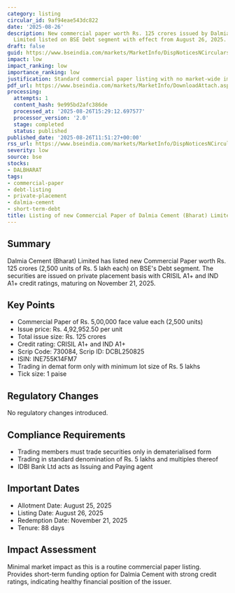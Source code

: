 ```yaml
---
category: listing
circular_id: 9af94eae543dc822
date: '2025-08-26'
description: New commercial paper worth Rs. 125 crores issued by Dalmia Cement (Bharat)
  Limited listed on BSE Debt segment with effect from August 26, 2025.
draft: false
guid: https://www.bseindia.com/markets/MarketInfo/DispNoticesNCirculars.aspx?Noticeid={40258C96-FA8F-4085-8180-B73C76998DEF}&noticeno=20250826-28&dt=08/26/2025&icount=28&totcount=56&flag=0
impact: low
impact_ranking: low
importance_ranking: low
justification: Standard commercial paper listing with no market-wide implications
pdf_url: https://www.bseindia.com/markets/MarketInfo/DownloadAttach.aspx?id=20250826-28&attachedId=
processing:
  attempts: 1
  content_hash: 9e995bd2afc386de
  processed_at: '2025-08-26T15:29:12.697577'
  processor_version: '2.0'
  stage: completed
  status: published
published_date: '2025-08-26T11:51:27+00:00'
rss_url: https://www.bseindia.com/markets/MarketInfo/DispNoticesNCirculars.aspx?Noticeid={40258C96-FA8F-4085-8180-B73C76998DEF}&noticeno=20250826-28&dt=08/26/2025&icount=28&totcount=56&flag=0
severity: low
source: bse
stocks:
- DALBHARAT
tags:
- commercial-paper
- debt-listing
- private-placement
- dalmia-cement
- short-term-debt
title: Listing of new Commercial Paper of Dalmia Cement (Bharat) Limited
---
```


## Summary

Dalmia Cement (Bharat) Limited has listed new Commercial Paper worth Rs. 125 crores (2,500 units of Rs. 5 lakh each) on BSE's Debt segment. The securities are issued on private placement basis with CRISIL A1+ and IND A1+ credit ratings, maturing on November 21, 2025.

## Key Points

- Commercial Paper of Rs. 5,00,000 face value each (2,500 units)
- Issue price: Rs. 4,92,952.50 per unit
- Total issue size: Rs. 125 crores
- Credit rating: CRISIL A1+ and IND A1+
- Scrip Code: 730084, Scrip ID: DCBL250825
- ISIN: INE755K14FM7
- Trading in demat form only with minimum lot size of Rs. 5 lakhs
- Tick size: 1 paise

## Regulatory Changes

No regulatory changes introduced.

## Compliance Requirements

- Trading members must trade securities only in dematerialised form
- Trading in standard denomination of Rs. 5 lakhs and multiples thereof
- IDBI Bank Ltd acts as Issuing and Paying agent

## Important Dates

- Allotment Date: August 25, 2025
- Listing Date: August 26, 2025
- Redemption Date: November 21, 2025
- Tenure: 88 days

## Impact Assessment

Minimal market impact as this is a routine commercial paper listing. Provides short-term funding option for Dalmia Cement with strong credit ratings, indicating healthy financial position of the issuer.